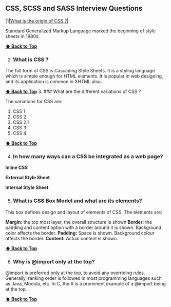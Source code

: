  ## CSS, SCSS and SASS Interview Questions

|1|[What is the origin of CSS ?](#what-is-the-origin-of-css?)|

Standard Generalized Markup Language marked the beginning of style sheets in 1980s.

 **[⬆ Back to Top](#table-of-contents)**

2. ### What is CSS ?

The full form of CSS is Cascading Style Sheets. It is a styling language which is simple enough for HTML elements. It is popular in web designing, and its application is common in XHTML also.

 **[⬆ Back to Top](#table-of-contents)**
3. ### What are the different variations of CSS ?

The variations for CSS are:
  1. CSS 1
  2. CSS 2
  3. CSS 2.1
  4. CSS 3
  5. CSS 4
  
   **[⬆ Back to Top](#table-of-contents)**
   
4. ### In how many ways can a CSS be integrated as a web page?
 **Inline CSS**
 
 **External Style Sheet**
 
 **Internal Style Sheet**
 
5. ### What is CSS Box Model and what are its elements?

This box defines design and layout of elements of CSS. The elements are:

**Margin:** the top most layer, the overall structure is shown
**Border:** the padding and content option with a border around it is shown.  Background color affects the border.
**Padding:** Space is shown. Background colour affects the border.
**Content:** Actual content is shown.

 **[⬆ Back to Top](#table-of-contents)**
 
6. ### Why is @import only at the top?

@import is preferred only at the top, to avoid any overriding rules. Generally, ranking order is followed in most programming languages such as Java, Modula, etc. In C, the # is a prominent example of a @import being at the top.


   **[⬆ Back to Top](#table-of-contents)**
